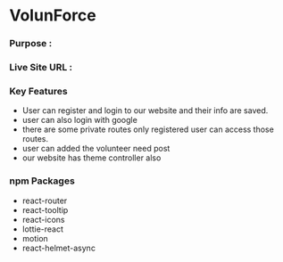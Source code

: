 # VolunForce

### Purpose : 

### Live Site URL : 

### Key Features
- User can register and login to our website and their info are saved.
- user can also login with google
- there are some private routes only registered user can access those routes.
- user can added the volunteer need post
- our website has theme controller also

### npm Packages
- react-router
- react-tooltip
- react-icons
- lottie-react
- motion
- react-helmet-async
